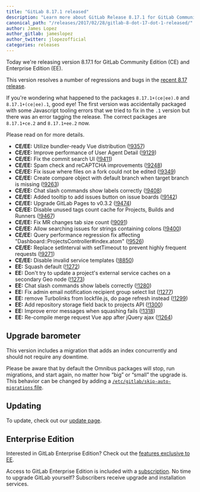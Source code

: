 ```yaml
---
title: "GitLab 8.17.1 released"
description: "Learn more about GitLab Release 8.17.1 for GitLab Community Edition (CE) and Enterprise Edition (EE)"
canonical_path: "/releases/2017/02/28/gitlab-8-dot-17-dot-1-released/"
author: James Lopez
author_gitlab: jameslopez
author_twitter: jlopezofficial
categories: releases
---
```


Today we're releasing version 8.17.1 for GitLab Community Edition (CE) and
Enterprise Edition (EE).

This version resolves a number of regressions and bugs in the [recent 8.17
release](/releases/2017/02/22/gitlab-8-17-released/).

If you're wondering what happened to the packages `8.17.1+(ce|ee).0` and
`8.17.1+(ce|ee).1`, good eye! The first version was accidentally packaged with
some Javascript tooling errors that we tried to fix in the `.1` version but
there was an error tagging the release. The correct packages are `8.17.1+ce.2`
and `8.17.1+ee.2` now.

Please read on for more details.

<!-- more -->

- **CE/EE:** Utilize bundler-ready Vue distribution ([!9357])
- **CE/EE:** Improve performance of User Agent Detail ([!9129])
- **CE/EE:** Fix the commit search UI ([!9411])
- **CE/EE:** Spam check and reCAPTCHA improvements ([!9248])
- **CE/EE:** Fix issue where files on a fork could not be edited ([!9349])
- **CE/EE:** Create compare object with default branch when target branch is missing ([!9263])
- **CE/EE:** Chat slash commands show labels correctly ([!9408])
- **CE/EE:** Added tooltip to add issues button on issue boards ([!9142])
- **CE/EE:** Upgrade GitLab Pages to v0.3.2 ([!9474])
- **CE/EE:** Disable unused tags count cache for Projects, Builds and Runners ([!9467])
- **CE/EE:** Fix MR changes tab size count ([!9091])
- **CE/EE:** Allow searching issues for strings containing colons ([!9400])
- **CE/EE:** Query performance regression fix affecting "Dashboard::ProjectsController#index.atom" ([!9526])
- **CE/EE:** Replace setInterval with setTimeout to prevent highly frequent requests ([!9271])
- **CE/EE:** Disable invalid service templates ([!8850])
- **EE:** Squash default ([!1272])
- **EE:** Don't try to update a project's external service caches on a secondary Geo node ([!1273])
- **EE:** Chat slash commands show labels correctly ([!1280])
- **EE:** Fix admin email notification recipient group select list ([!1277])
- **EE:** remove Turbolinks from lockfile.js, do page refresh instead ([!1299])
- **EE:** Add repository storage field back to projects API ([!1300])
- **EE:** Improve error messages when squashing fails ([!1318])
- **EE:** Re-compile merge request Vue app after jQuery ajax ([!1264])

[!9357]: https://gitlab.com/gitlab-org/gitlab-ce/merge_requests/9357
[!9129]: https://gitlab.com/gitlab-org/gitlab-ce/merge_requests/9129
[!9411]: https://gitlab.com/gitlab-org/gitlab-ce/merge_requests/9411
[!9248]: https://gitlab.com/gitlab-org/gitlab-ce/merge_requests/9248
[!9349]: https://gitlab.com/gitlab-org/gitlab-ce/merge_requests/9349
[!9263]: https://gitlab.com/gitlab-org/gitlab-ce/merge_requests/9263
[!9408]: https://gitlab.com/gitlab-org/gitlab-ce/merge_requests/9408
[!9142]: https://gitlab.com/gitlab-org/gitlab-ce/merge_requests/9142
[!9474]: https://gitlab.com/gitlab-org/gitlab-ce/merge_requests/9474
[!9467]: https://gitlab.com/gitlab-org/gitlab-ce/merge_requests/9467
[!9091]: https://gitlab.com/gitlab-org/gitlab-ce/merge_requests/9091
[!9400]: https://gitlab.com/gitlab-org/gitlab-ce/merge_requests/9400
[!9526]: https://gitlab.com/gitlab-org/gitlab-ce/merge_requests/9526
[!9271]: https://gitlab.com/gitlab-org/gitlab-ce/merge_requests/9271
[!8850]: https://gitlab.com/gitlab-org/gitlab-ce/merge_requests/8850
[!1272]: https://gitlab.com/gitlab-org/gitlab-ee/merge_requests/1272
[!1273]: https://gitlab.com/gitlab-org/gitlab-ee/merge_requests/1273
[!1280]: https://gitlab.com/gitlab-org/gitlab-ee/merge_requests/1280
[!1277]: https://gitlab.com/gitlab-org/gitlab-ee/merge_requests/1277
[!1299]: https://gitlab.com/gitlab-org/gitlab-ee/merge_requests/1299
[!1300]: https://gitlab.com/gitlab-org/gitlab-ee/merge_requests/1300
[!1318]: https://gitlab.com/gitlab-org/gitlab-ee/merge_requests/1318
[!1264]: https://gitlab.com/gitlab-org/gitlab-ee/merge_requests/1264

## Upgrade barometer

This version includes a migration that adds an index concurrently and should
not require any downtime.

Please be aware that by default the Omnibus packages will stop, run migrations,
and start again, no matter how “big” or “small” the upgrade is. This behavior
can be changed by adding a [`/etc/gitlab/skip-auto-migrations`
file](http://doc.gitlab.com/omnibus/update/README.html).

## Updating

To update, check out our [update page](/update/).

## Enterprise Edition

Interested in GitLab Enterprise Edition? Check out the [features exclusive to
EE](/pricing/).

Access to GitLab Enterprise Edition is included with a [subscription](/pricing/).
No time to upgrade GitLab yourself? Subscribers receive upgrade and installation
services.
